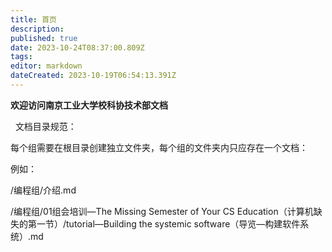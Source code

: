 ```yaml
---
title: 首页
description: 
published: true
date: 2023-10-24T08:37:00.809Z
tags: 
editor: markdown
dateCreated: 2023-10-19T06:54:13.391Z
---
```


**欢迎访问南京工业大学校科协技术部文档**

  文档目录规范：

每个组需要在根目录创建独立文件夹，每个组的文件夹内只应存在一个文档：

例如：

/编程组/介绍.md

/编程组/01组会培训—The Missing Semester of Your CS Education（计算机缺失的第一节）/tutorial—Building the systemic software（导览—构建软件系统）.md
